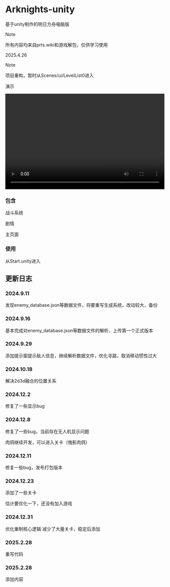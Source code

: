 # Arknights-unity
基于unity制作的明日方舟电脑版

>[!NOTE]
>所有内容均来自prts.wiki和游戏解包，仅供学习使用

2025.4.26

>[!NOTE]
>项目重构，暂时从Scenes/ui/LevelList0进入

演示

<video src="https://github.com/user-attachments/assets/ec3e0922-8e89-4bfe-a18d-9914a9096708" controls="controls" width="500" height="300"></video>

### 包含

战斗系统

剧情

主页面

### 使用

从Start.unity进入

## 更新日志

### 2024.9.11

发现enemy_database.json等数据文件，将要重写生成系统，改动较大，备份

### 2024.9.16

基本完成对enemy_database.json等数据文件的解析，上传第一个正式版本

### 2024.9.29

添加提示窗提示敌人信息，继续解析数据文件，优化寻路，取消移动惯性过大

### 2024.10.18

解决2d3d融合的位置关系

### 2024.12.2

修复了一些显示bug

### 2024.12.8

修复了一些bug，当前存在无人机显示问题

肉鸽继续开发，可以进入关卡（傀影肉鸽）

### 2024.12.11

修复一些bug，发布打包版本

### 2024.12.23

添加了一些关卡

估计要优化一下，还没有加入游戏

### 2024.12.31

优化重制核心逻辑
减少了大量关卡，稳定后添加

### 2025.2.28

重写代码

### 2025.2.28

添加内容
